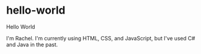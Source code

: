 # hello-world
Hello World

I'm Rachel. I'm currently using HTML, CSS, and JavaScript, but I've used C# and Java in the past.
